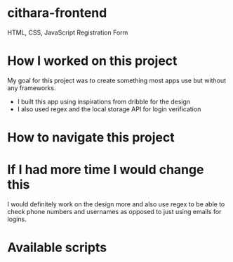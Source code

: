 # cithara-frontend
HTML, CSS, JavaScript Registration Form

# How I worked on this project 
My goal for this project was to create something most apps use but without any frameworks.
- I built this app using inspirations from dribble for the design 
- I also used regex and the local storage API for login verification

# How to navigate this project 

# If I had more time I would change this 
I would definitely work on the design more and also use regex to be able to check phone numbers and usernames as opposed to just using emails for logins.

# Available scripts 
